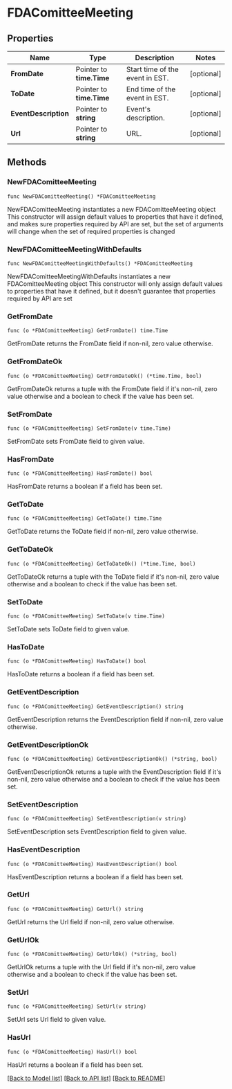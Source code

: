 # FDAComitteeMeeting

## Properties

Name | Type | Description | Notes
------------ | ------------- | ------------- | -------------
**FromDate** | Pointer to **time.Time** | Start time of the event in EST. | [optional] 
**ToDate** | Pointer to **time.Time** | End time of the event in EST. | [optional] 
**EventDescription** | Pointer to **string** | Event&#39;s description. | [optional] 
**Url** | Pointer to **string** | URL. | [optional] 

## Methods

### NewFDAComitteeMeeting

`func NewFDAComitteeMeeting() *FDAComitteeMeeting`

NewFDAComitteeMeeting instantiates a new FDAComitteeMeeting object
This constructor will assign default values to properties that have it defined,
and makes sure properties required by API are set, but the set of arguments
will change when the set of required properties is changed

### NewFDAComitteeMeetingWithDefaults

`func NewFDAComitteeMeetingWithDefaults() *FDAComitteeMeeting`

NewFDAComitteeMeetingWithDefaults instantiates a new FDAComitteeMeeting object
This constructor will only assign default values to properties that have it defined,
but it doesn't guarantee that properties required by API are set

### GetFromDate

`func (o *FDAComitteeMeeting) GetFromDate() time.Time`

GetFromDate returns the FromDate field if non-nil, zero value otherwise.

### GetFromDateOk

`func (o *FDAComitteeMeeting) GetFromDateOk() (*time.Time, bool)`

GetFromDateOk returns a tuple with the FromDate field if it's non-nil, zero value otherwise
and a boolean to check if the value has been set.

### SetFromDate

`func (o *FDAComitteeMeeting) SetFromDate(v time.Time)`

SetFromDate sets FromDate field to given value.

### HasFromDate

`func (o *FDAComitteeMeeting) HasFromDate() bool`

HasFromDate returns a boolean if a field has been set.

### GetToDate

`func (o *FDAComitteeMeeting) GetToDate() time.Time`

GetToDate returns the ToDate field if non-nil, zero value otherwise.

### GetToDateOk

`func (o *FDAComitteeMeeting) GetToDateOk() (*time.Time, bool)`

GetToDateOk returns a tuple with the ToDate field if it's non-nil, zero value otherwise
and a boolean to check if the value has been set.

### SetToDate

`func (o *FDAComitteeMeeting) SetToDate(v time.Time)`

SetToDate sets ToDate field to given value.

### HasToDate

`func (o *FDAComitteeMeeting) HasToDate() bool`

HasToDate returns a boolean if a field has been set.

### GetEventDescription

`func (o *FDAComitteeMeeting) GetEventDescription() string`

GetEventDescription returns the EventDescription field if non-nil, zero value otherwise.

### GetEventDescriptionOk

`func (o *FDAComitteeMeeting) GetEventDescriptionOk() (*string, bool)`

GetEventDescriptionOk returns a tuple with the EventDescription field if it's non-nil, zero value otherwise
and a boolean to check if the value has been set.

### SetEventDescription

`func (o *FDAComitteeMeeting) SetEventDescription(v string)`

SetEventDescription sets EventDescription field to given value.

### HasEventDescription

`func (o *FDAComitteeMeeting) HasEventDescription() bool`

HasEventDescription returns a boolean if a field has been set.

### GetUrl

`func (o *FDAComitteeMeeting) GetUrl() string`

GetUrl returns the Url field if non-nil, zero value otherwise.

### GetUrlOk

`func (o *FDAComitteeMeeting) GetUrlOk() (*string, bool)`

GetUrlOk returns a tuple with the Url field if it's non-nil, zero value otherwise
and a boolean to check if the value has been set.

### SetUrl

`func (o *FDAComitteeMeeting) SetUrl(v string)`

SetUrl sets Url field to given value.

### HasUrl

`func (o *FDAComitteeMeeting) HasUrl() bool`

HasUrl returns a boolean if a field has been set.


[[Back to Model list]](../README.md#documentation-for-models) [[Back to API list]](../README.md#documentation-for-api-endpoints) [[Back to README]](../README.md)


